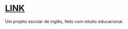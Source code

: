 # [LINK](https://henriqlimac.github.io/priorities-blog/)
Um projeto escolar de inglês, feito com intuito educacional.

